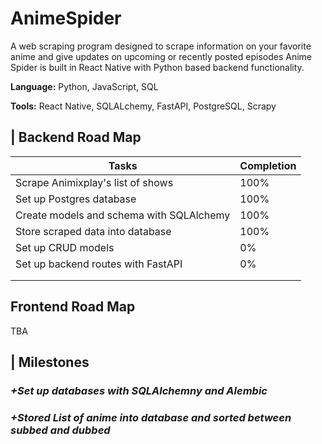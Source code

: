 # AnimeSpider

A web scraping program designed to scrape information on your favorite anime and give updates on upcoming or recently posted episodes Anime Spider is built in React Native with Python based backend functionality.

**Language:** Python, JavaScript, SQL

**Tools:** React Native, SQLALchemy, FastAPI, PostgreSQL, Scrapy

## | Backend Road Map
| Tasks                                     	| Completion 	|
|-------------------------------------------	|------------	|
| Scrape Animixplay's list of shows         	| 100%       	|
| Set up Postgres database                  	| 100%       	|
| Create models and schema with SQLAlchemy 	    | 100%       	|
| Store scraped data into database          	| 100%        	|
| Set up CRUD models                        	| 0%         	|
| Set up backend routes with FastAPI            | 0%           	|
|                                           	|            	|
|                                           	|            	|

## Frontend Road Map

TBA

## | Milestones

### *+Set up databases with SQLAlchemny and Alembic* 
### *+Stored List of anime into database and sorted between subbed and dubbed* 